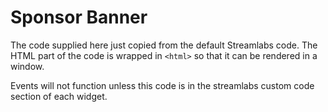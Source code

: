 # Sponsor Banner

The code supplied here just copied from the default Streamlabs code. The HTML part of the code is wrapped in `<html>` so that it can be rendered in a window.

Events will not function unless this code is in the streamlabs custom code section of each widget.
